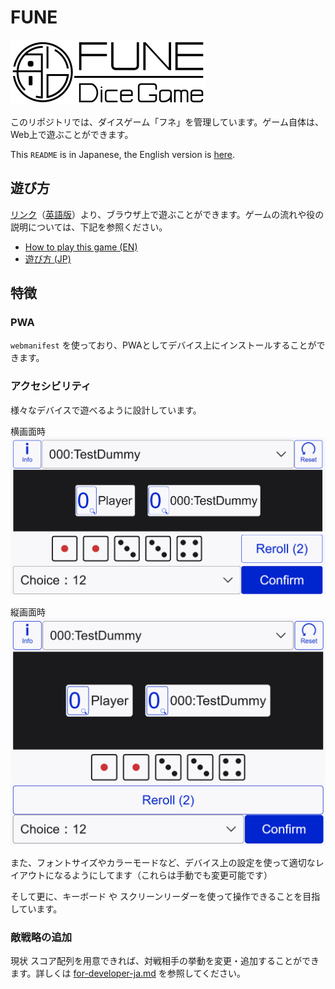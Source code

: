# FUNE

![FUNE logo](./notes/images/fune-logo-long-bgWhite.svg)

このリポジトリでは、ダイスゲーム「フネ」を管理しています。ゲーム自体は、Web上で遊ぶことができます。

This `README` is in Japanese, the English version is [here](./README.md).

## 遊び方

[リンク](./)（[英語版](./)）より、ブラウザ上で遊ぶことができます。ゲームの流れや役の説明については、下記を参照ください。

- [How to play this game (EN)](./notes/how-to-play-en.md)
- [遊び方 (JP)](./notes/how-to-play-ja.md)

## 特徴

### PWA

`webmanifest` を使っており、PWAとしてデバイス上にインストールすることができます。

### アクセシビリティ

様々なデバイスで遊べるように設計しています。

横画面時
![メイン画面](./notes/images/main-screen-01.png)

縦画面時
![上図に対して縦画面のレイアウト](./notes/images/main-screen-02.png)

また、フォントサイズやカラーモードなど、デバイス上の設定を使って適切なレイアウトになるようにしてます（これらは手動でも変更可能です）

そして更に、キーボード や スクリーンリーダーを使って操作できることを目指しています。

### 敵戦略の追加

現状 スコア配列を用意できれば、対戦相手の挙動を変更・追加することができます。詳しくは [for-developer-ja.md](./notes/for-developer-ja.md) を参照してください。
